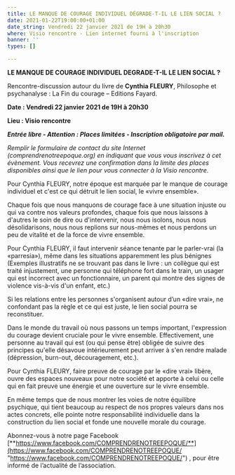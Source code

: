 ```yaml
---
title: LE MANQUE DE COURAGE INDIVIDUEL DÉGRADE-T-IL LE LIEN SOCIAL ?
date: 2021-01-22T19:00:00+01:00
date_string: Vendredi 22 janvier 2021 de 19H à 20h30
where: Visio rencontre - Lien internet fourni à l'inscription
banner: ''
types: []

---
```

**LE MANQUE DE COURAGE INDIVIDUEL DEGRADE-T-IL LE LIEN SOCIAL ?**

Rencontre-discussion autour du livre de **Cynthia FLEURY**, Philosophe et psychanalyse : La Fin du courage – Editions Fayard.

**Date : Vendredi 22 janvier 2021 de 19H à 20h30**

**Lieu : Visio rencontre**

**_Entrée libre - Attention : Places limitées - Inscription obligatoire par mail._**

_Remplir le formulaire de contact du site Internet (comprendrenotreepoque.org) en indiquant que vous vous inscrivez à cet évènement. Vous recevrez une confirmation dans la limite des places disponibles ainsi que le lien pour vous connecter à la Visio rencontre._

Pour Cynthia FLEURY, notre époque est marquée par le manque de courage individuel et c'est ce qui détruit le lien social, le «vivre ensemble».

Chaque fois que nous manquons de courage face à une situation injuste ou qui va contre nos valeurs profondes, chaque fois que nous laissons à d'autres le soin de dire ou d'intervenir, nous nous isolons, nous nous désolidarisons, nous nous replions sur nous-mêmes et nous perdons un peu de vitalité et de la force de vivre ensemble.

Pour Cynthia FLEURY, il faut intervenir séance tenante par le parler-vrai (la «parresia»), même dans les situations apparemment les plus bénignes (Exemples illustratifs ne se trouvant pas dans le livre : un collègue qui est traité injustement, une personne qui téléphone fort dans le train, un usager qui est incorrect avec un fonctionnaire, un parent qui montre des signes de violence vis-à-vis d'un enfant, etc.)

Si les relations entre les personnes s'organisent autour d’un «dire vrai», ne confondant pas la règle et ce qui est juste, le lien social pourra se reconstituer.

Dans le monde du travail où nous passons un temps important, l'expression du courage devient cruciale pour le vivre ensemble. Effectivement, une personne au travail qui est (ou qui pense être) obligée de suivre des principes qu'elle désavoue intérieurement peut arriver à s'en rendre malade (dépression, burn-out, découragement, etc.).

Pour Cynthia FLEURY, faire preuve de courage par le «dire vrai» libère, ouvre des espaces nouveaux pour notre société et apporte à celui ou celle qui en fait preuve une énergie et une ouverture sur le vivre ensemble.

En même temps que de nous montrer les voies de notre équilibre psychique, qui tient beaucoup au respect de nos propres valeurs dans nos actes concrets, elle pointe notre responsabilité individuelle dans la construction du lien social et fonde une nouvelle morale du courage.

Abonnez-vous à notre page Facebook [**https://www.facebook.com/COMPRENDRENOTREEPOQUE/**](https://www.facebook.com/COMPRENDRENOTREEPOQUE/ "https://www.facebook.com/COMPRENDRENOTREEPOQUE/") , pour être informé de l’actualité de l’association.